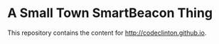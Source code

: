# A Small Town SmartBeacon Thing

This repository contains the content for <http://codeclinton.github.io>.
